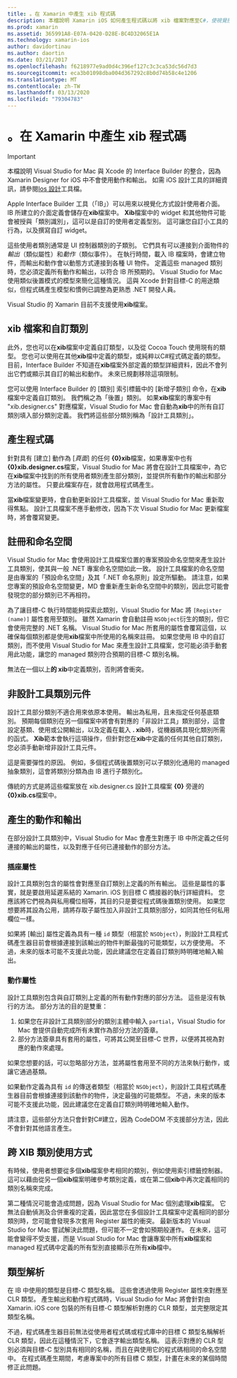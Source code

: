 ```yaml
---
title: 。在 Xamarin 中產生 xib 程式碼
description: 本檔說明 Xamarin iOS 如何產生程式碼以將 xib 檔案對應至C#，使視覺控制項可透過程式設計方式存取。
ms.prod: xamarin
ms.assetid: 365991A8-E07A-0420-D28E-BC4D32065E1A
ms.technology: xamarin-ios
author: davidortinau
ms.author: daortin
ms.date: 03/21/2017
ms.openlocfilehash: f6218977e9ad0d4c396ef127c3c3ca53dc56d7d3
ms.sourcegitcommit: eca3b01098dba004d367292c8b0d74b58c4e1206
ms.translationtype: MT
ms.contentlocale: zh-TW
ms.lasthandoff: 03/13/2020
ms.locfileid: "79304783"
---
```

# <a name="xib-code-generation-in-xamarinios"></a>。在 Xamarin 中產生 xib 程式碼

> [!IMPORTANT]
> 本檔說明 Visual Studio for Mac 與 Xcode 的 Interface Builder 的整合，因為 Xamarin Designer for iOS 中不會使用動作和輸出。 如需 iOS 設計工具的詳細資訊，請參閱[Ios 設計](~/ios/user-interface/designer/index.md)工具檔。

Apple Interface Builder 工具（「IB」）可以用來以視覺化方式設計使用者介面。 IB 所建立的介面定義會儲存在**xib**檔案中。 **Xib**檔案中的 widget 和其他物件可能會被授與「類別識別」，這可以是自訂的使用者定義型別。 這可讓您自訂小工具的行為，以及撰寫自訂 widget。

這些使用者類別通常是 UI 控制器類別的子類別。 它們具有可以連接到介面物件的*輸出*（類似屬性）和*動作*（類似事件）。 在執行時間，載入 IB 檔案時，會建立物件，而輸出和動作會以動態方式連接到各種 UI 物件。 定義這些 managed 類別時，您必須定義所有動作和輸出，以符合 IB 所預期的。 Visual Studio for Mac 使用類似後置模式的模型來簡化這種情況。 這與 Xcode 針對目標-C 的用途類似，但程式碼產生模型和慣例已調整為更熟悉 .NET 開發人員。

Visual Studio 的 Xamarin 目前不支援使用**xib**檔案。

## <a name="xib-files-and-custom-classes"></a>xib 檔案和自訂類別

此外，您也可以在**xib**檔案中定義自訂類型，以及從 Cocoa Touch 使用現有的類型。 您也可以使用在其他**xib**檔中定義的類型，或純粹以C#程式碼定義的類型。 目前，Interface Builder 不知道在**xib**檔案外部定義的類型詳細資料，因此不會列出它們或顯示其自訂的輸出和動作。 未來已規劃移除這項限制。

您可以使用 Interface Builder 的 [類別] 索引標籤中的 [新增子類別] 命令，在**xib**檔案中定義自訂類別。 我們稱之為「後置」類別。 如果**xib**檔案的專案中有 "xib.designer.cs" 對應檔案，Visual Studio for Mac 會自動為**xib**中的所有自訂類別填入部分類別定義。 我們將這些部分類別稱為「設計工具類別」。

## <a name="generating-code"></a>產生程式碼

針對具有 [建立] 動作為 [*頁面*] 的任何 **{0}xib**檔案，如果專案中也有 **{0}xib.designer.cs**檔案，Visual Studio for Mac 將會在設計工具檔案中，為它在**xib**檔案中找到的所有使用者類別產生部分類別，並提供所有動作的輸出和部分方法的屬性。 只要此檔案存在，就會啟用程式碼產生。

當**xib**檔案變更時，會自動更新設計工具檔案，並 Visual Studio for Mac 重新取得焦點。 設計工具檔案不應手動修改，因為下次 Visual Studio for Mac 更新檔案時，將會覆寫變更。

## <a name="registration-and-namespaces"></a>註冊和命名空間

Visual Studio for Mac 會使用設計工具檔案位置的專案預設命名空間來產生設計工具類別，使其與一般 .NET 專案命名空間如此一致。 設計工具檔案的命名空間是由專案的「預設命名空間」及其「.NET 命名原則」設定所驅動。 請注意，如果您專案的預設命名空間變更，MD 會重新產生新命名空間中的類別，因此您可能會發現您的部分類別已不再相符。

為了讓目標-C 執行時間能夠探索此類別，Visual Studio for Mac 將 `[Register (name)]` 屬性套用至類別。 雖然 Xamarin 會自動註冊 `NSObject`衍生的類別，但它會使用完整的 .NET 名稱。 Visual Studio for Mac 所套用的屬性會覆寫這個，以確保每個類別都是使用**xib**檔案中所使用的名稱來註冊。 如果您使用 IB 中的自訂類別，而不使用 Visual Studio for Mac 來產生設計工具檔案，您可能必須手動套用此功能，讓您的 managed 類別符合預期的目標-C 類別名稱。

無法在一個以上**的 xib**中定義類別，否則將會衝突。

## <a name="non-designer-class-parts"></a>非設計工具類別元件

設計工具部分類別不適合用來依原本使用。 輸出為私用，且未指定任何基底類別。 預期每個類別在另一個檔案中將會有對應的「非設計工具」類別部分，這會設定基類、使用或公開輸出，以及定義在載入 **. xib**時，從機器碼具現化類別所需的函式。 **Xib**範本會執行這項操作，但針對您在**xib**中定義的任何其他自訂類別，您必須手動新增非設計工具元件。

這是需要彈性的原因。 例如，多個程式碼後置類別可以子類別化通用的 managed 抽象類別，這會將類別分類為由 IB 進行子類別化。

傳統的方式是將這些檔案放在 xib.designer.cs 設計工具檔案 **{0}** 旁邊的 **{0}xib.cs**檔案中。

<a name="generated" />

## <a name="generated-actions-and-outlets"></a>產生的動作和輸出

在部分設計工具類別中，Visual Studio for Mac 會產生對應于 IB 中所定義之任何連接的輸出的屬性，以及對應于任何已連接動作的部分方法。

### <a name="outlet-properties"></a>插座屬性

設計工具類別包含的屬性會對應至自訂類別上定義的所有輸出。 這些是屬性的事實，就是要啟用延遲系結的 Xamarin. iOS 到目標 C 橋接器的執行詳細資料。 您應該將它們視為與私用欄位相等，其目的只是要從程式碼後置類別使用。 如果您想要將其設為公用，請將存取子屬性加入非設計工具類別部分，如同其他任何私用欄位一樣。

如果將 [輸出] 屬性定義為具有一種 `id` 類型（相當於 `NSObject`），則設計工具程式碼產生器目前會根據連接到該輸出的物件判斷最強的可能類型，以方便使用。
不過，未來的版本可能不支援此功能，因此建議您在定義自訂類別時明確地輸入輸出。

### <a name="action-properties"></a>動作屬性

設計工具類別包含與自訂類別上定義的所有動作對應的部分方法。 這些是沒有執行的方法。 部分方法的目的是雙重：

1. 如果您在非設計工具類別部分的類別主體中輸入 `partial`，Visual Studio for Mac 會提供自動完成所有未實作為部分方法的簽章。
2. 部分方法簽章具有套用的屬性，可將其公開至目標-C 世界，以便將其視為對應的動作來處理。

如果您想要的話，可以忽略部分方法，並將屬性套用至不同的方法來執行動作，或讓它通過基類。

如果動作定義為具有 `id` 的傳送者類型（相當於 `NSObject`），則設計工具程式碼產生器目前會根據連接到該動作的物件，決定最強的可能類型。 不過，未來的版本可能不支援此功能，因此建議您在定義自訂類別時明確地輸入動作。

請注意，這些部分方法只會針對C#建立，因為 CodeDOM 不支援部分方法，因此不會針對其他語言產生。

## <a name="cross-xib-class-usage"></a>跨 XIB 類別使用方式

有時候，使用者想要從多個**xib**檔案參考相同的類別，例如使用索引標籤控制器。 這可以藉由從另一個**xib**檔案明確參考類別定義，或在第二個**xib**中再次定義相同的類別名稱來完成。

第二種情況可能會造成問題，因為 Visual Studio for Mac 個別處理**xib**檔案。 它無法自動偵測及合併重複的定義，因此當您在多個設計工具檔案中定義相同的部分類別時，您可能會發現多次套用 Register 屬性的衝突。 最新版本的 Visual Studio for Mac 嘗試解決此問題，但可能不一定會如預期般運作。 在未來，這可能會變得不受支援，而是 Visual Studio for Mac 會讓專案中所有**xib**檔案和 managed 程式碼中定義的所有型別直接顯示在所有**xib**檔中。

## <a name="type-resolution"></a>類型解析

在 IB 中使用的類型是目標-C 類型名稱。 這些會透過使用 Register 屬性來對應至 CLR 類型。 產生輸出和動作程式碼時，Visual Studio for Mac 將會針對由 Xamarin. iOS core 包裝的所有目標-C 類型解析對應的 CLR 類型，並完整限定其類型名稱。

不過，程式碼產生器目前無法從使用者程式碼或程式庫中的目標 C 類型名稱解析 CLR 類型，因此在這種情況下，它會逐字輸出類型名稱。 這表示對應的 CLR 型別必須與目標-C 型別具有相同的名稱，而且在與使用它的程式碼相同的命名空間中。 在程式碼產生期間，考慮專案中的所有目標 C 類型，計畫在未來的某個時間修正此問題。
